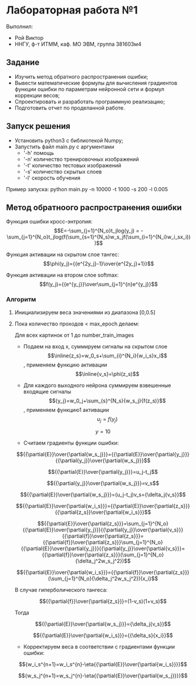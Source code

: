 # Лабораторная работа №1

Выполнил:
 - Рой Виктор
 - ННГУ, ф-т ИТММ, каф. МО ЭВМ, группа 381603м4

## Задание
 - Изучить метод обратного распространения ошибки;
 - Вывести математические формулы для вычисления градиентов функции ошибки по параметрам
нейронной сети и формул коррекции весов;
 - Спроектировать и разработать программную реализацию;
 - Подготовить отчет по проделанной работе. 
 
## Запуск решения
 - Установить python3 c библиотекой Numpy;
 - Запустить файл main.py с аргументами 
 	- '-h' помощь 
 	- '-n' количество тренировочных изображений
 	- '-t' количество тестовых изображений
 	- '-s' количество скрытых слоев
 	- '-l' скорость обучения

Пример запуска: python main.py -n 10000 -t 1000 -s 200 -l 0.005

## Метод обратноого распространения ошибки
Функция ошибки кросс-энтропия:
$$E=-\sum_{j=1}^{N_o}t_jlog(y_j) = -\sum_{j=1}^{N_o}t_jlog(f(\sum_{s=1}^{N_s}w_s_jf(\sum_{i=1}^{N_i}w_i_sx_i)))$$

Функция активации на скрытом слое тангес:
$$\phi(y_j)={{e^{2y_j}-1}\over{e^{2y_j}+1}}$$

Функция активации на втором слое softmax:
$$f(y_j)={{e^{y_j}}\over\sum_{j=1}^{n}e^{y_j}}$$

### Алгоритм
1. Инициализируем веса значениями из диапазона [0,0.5]
2. Пока количество проходов < max_epoch делаем:

	Для всех картинок от 1 до number_train_images
	+ Подаем на вход x, суммируем cигналы на скрытом слое $$\inline{z_s}=w_0_s+\sum_{i}^{N_i}{w_i_s}x_i$$, применяем функцию активации $$\inline{v_s}=\phi(z_s)$$

    + Для каждого выходного нейрона суммируем взвешенные входящие сигналы $${y_j}=w_0_j+\sum_{s}^{N_s}{w_s_j}{f(z_s)}$$, применяем функцию1 активации $${u_j}=f(y_j)$$

    $$y=10$$

	+ Считаем градиенты функции ошибки:

	$${{\partial{E}}\over{\partial{w_s_j}}}={{\partial{E}}\over{\partial{y_j}}}{{\partial{y_j}}\over{\partial{w_s_j}}}$$

	$${{\partial{E}}\over{\partial{y_j}}}=u_j-t_j$$

	$${{\partial{y_j}}\over{\partial{w_s_j}}}=v_s$$

	$${{\partial{E}}\over{\partial{w_s_j}}}=(u_j-t_j)v_s={\delta_j{v_s}}$$

	$${{\partial{E}}\over{\partial{w_i_s}}}={{\partial{E}}\over{\partial{z_s}}}{{\partial{z_s}}\over{\partial{w_i_s}}}$$

	$${{\partial{E}}\over{\partial{z_s}}}=\sum_{j=1}^{N_o}{{\partial{E}}\over{\partial{y_j}}}{{\partial{y_j}}\over{\partial{v_s}}}{{\partial{f}}\over{\partial{z_s}}}={{\partial{f}}\over{\partial{z_s}}}\sum_{j=1}^{N_o}{{\partial{E}}\over{\partial{y_j}}}{{\partial{y_j}}\over{\partial{v_s}}}={{\partial{f}}\over{\partial{z_s}}}(\sum_{j=1}^{N_o}{\delta_j^2w_s_j^2})$$

	$${{\partial{E}}\over{\partial{w_i_s}}}={{\partial{f}}\over{\partial{z_s}}}(\sum_{j=1}^{N_o}{\delta_j^2w_s_j^2}){x_i}$$

 	 В случае гиперболического тангеса: 

	$${{\partial{f}}\over{\partial{z_s}}}=(1-v_s)(1+v_s)$$

 	 Тогда 

	$${{\partial{E}}\over{\partial{w_s_j}}}={\delta_j{v_s}}$$

	$${{\partial{E}}\over{\partial{w_i_s}}}={{\delta_s}{x_i}}$$
	+ Корректируем веса в соответствии с градиентами функции ошибки:

	$${w_i_s^{n+1}=w_i_s^{n}-\eta{{\partial{E}}\over{\partial{w_i_s}}}}$$

	$${w_s_j^{n+1}=w_s_j^{n}-\eta{{\partial{E}}\over{\partial{w_s_j}}}}$$
